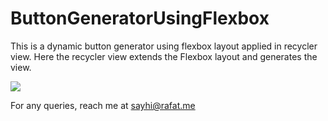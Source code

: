 # ButtonGeneratorUsingFlexbox

This is a dynamic button generator using flexbox layout applied in recycler view. Here the recycler view extends the Flexbox layout and generates the view.

<img src="https://i.ibb.co/35KVypM/Screenshot-1557255037.png">

For any queries, reach me at <a href="mailto:sayhi@rafat.me">sayhi@rafat.me</a>
